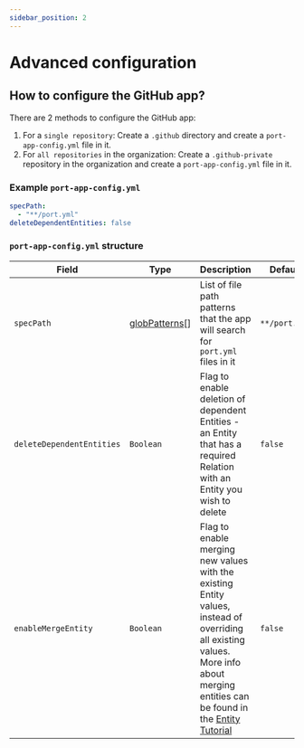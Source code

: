 ```yaml
---
sidebar_position: 2
---
```


# Advanced configuration

## How to configure the GitHub app?

There are 2 methods to configure the GitHub app:

1. For a `single repository`: Create a `.github` directory and create a `port-app-config.yml` file in it.
2. For `all repositories` in the organization: Create a `.github-private` repository in the organization and create a `port-app-config.yml` file in it.

### Example `port-app-config.yml`

```yaml showLineNumbers
specPath:
  - "**/port.yml"
deleteDependentEntities: false
```

### `port-app-config.yml` structure

| Field                     | Type                                                                               | Description                                                                                                                                                                                                                                                                     | Default       |
| ------------------------- | ---------------------------------------------------------------------------------- | ------------------------------------------------------------------------------------------------------------------------------------------------------------------------------------------------------------------------------------------------------------------------------- | ------------- |
| `specPath`                | [globPatterns](https://www.malikbrowne.com/blog/a-beginners-guide-glob-patterns)[] | List of file path patterns that the app will search for `port.yml` files in it                                                                                                                                                                                                  | `**/port.yml` |
| `deleteDependentEntities` | `Boolean`                                                                          | Flag to enable deletion of dependent Entities - an Entity that has a required Relation with an Entity you wish to delete                                                                                                                                                        | `false`       |
| `enableMergeEntity`       | `Boolean`                                                                          | Flag to enable merging new values with the existing Entity values, instead of overriding all existing values. <br/> More info about merging entities can be found in the [Entity Tutorial](https://docs.getport.io/build-your-software-catalog/custom-integration/api/#usage) | `false`       |
